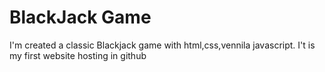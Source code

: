 # BlackJack Game
I'm created a classic Blackjack game with html,css,vennila javascript.
I't is my first website hosting in github

